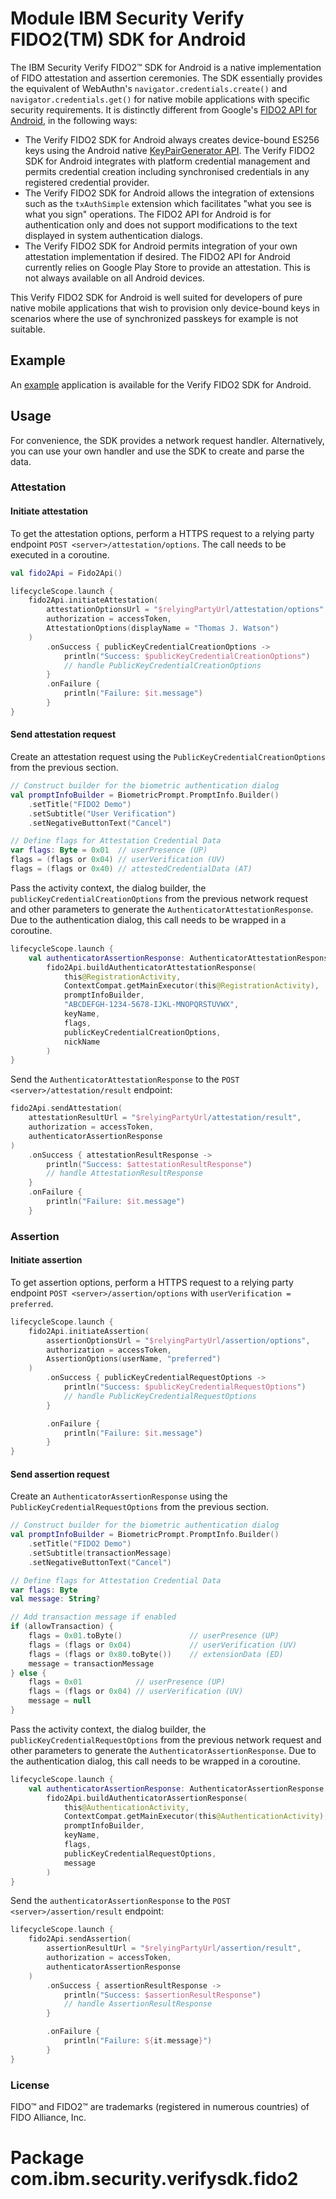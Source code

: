 # Module IBM Security Verify FIDO2(TM) SDK for Android

The IBM Security Verify FIDO2™ SDK for Android is a native implementation of FIDO attestation and
assertion ceremonies. The SDK essentially provides the equivalent of
WebAuthn's `navigator.credentials.create()` and `navigator.credentials.get()` for native mobile
applications with specific security requirements. It is distinctly different from
Google's [FIDO2 API for Android](https://developers.google.com/identity/fido/android/native-apps),
in the following ways:

- The Verify FIDO2 SDK for Android always creates device-bound ES256 keys using the Android
  native [KeyPairGenerator API](https://developer.android.com/reference/kotlin/java/security/KeyPairGenerator.html).
  The Verify FIDO2 SDK for Android integrates with platform credential management and permits
  credential creation including synchronised credentials in any registered credential provider.
- The Verify FIDO2 SDK for Android allows the integration of extensions such as the `txAuthSimple`
  extension which facilitates "what you see is what you sign" operations. The FIDO2 API for Android
  is for authentication only and does not support modifications to the text displayed in system
  authentication dialogs.
- The Verify FIDO2 SDK for Android permits integration of your own attestation implementation if
  desired. The FIDO2 API for Android currently relies on Google Play Store to provide an
  attestation. This is not always available on all Android devices.

This Verify FIDO2 SDK for Android is well suited for developers of pure native mobile applications
that wish to provision only device-bound keys in scenarios where the use of synchronized passkeys
for example is not suitable.

## Example

An [example](https://github.com/ibm-security-verify/verify-sdk-android/tree/main/sdk/examples/fido2)
application is available for the Verify FIDO2 SDK for Android.

## Usage

For convenience, the SDK provides a network request handler. Alternatively, you can use your own
handler and use the SDK to create and parse the data.

### Attestation

#### Initiate attestation

To get the attestation options, perform a HTTPS request to a relying party
endpoint  `POST <server>/attestation/options`. The call needs to be executed in a coroutine.

```Kotlin
val fido2Api = Fido2Api()

lifecycleScope.launch {
    fido2Api.initiateAttestation(
        attestationOptionsUrl = "$relyingPartyUrl/attestation/options",
        authorization = accessToken,
        AttestationOptions(displayName = "Thomas J. Watson")
    )
        .onSuccess { publicKeyCredentialCreationOptions ->
            println("Success: $publicKeyCredentialCreationOptions")
            // handle PublicKeyCredentialCreationOptions
        }
        .onFailure {
            println("Failure: $it.message")
        }
}
```

#### Send attestation request

Create an attestation request using the `PublicKeyCredentialCreationOptions` from the previous
section.

```Kotlin
// Construct builder for the biometric authentication dialog
val promptInfoBuilder = BiometricPrompt.PromptInfo.Builder()
    .setTitle("FIDO2 Demo")
    .setSubtitle("User Verification")
    .setNegativeButtonText("Cancel")

// Define flags for Attestation Credential Data
var flags: Byte = 0x01  // userPresence (UP)
flags = (flags or 0x04) // userVerification (UV)
flags = (flags or 0x40) // attestedCredentialData (AT)
```

Pass the activity context, the dialog builder, the `publicKeyCredentialCreationOptions` from the
previous network request and other parameters to generate the `AuthenticatorAttestationResponse`.
Due to the authentication dialog, this call needs to be wrapped in a coroutine.

```Kotlin
lifecycleScope.launch {
    val authenticatorAssertionResponse: AuthenticatorAttestationResponse =
        fido2Api.buildAuthenticatorAttestationResponse(
            this@RegistrationActivity,
            ContextCompat.getMainExecutor(this@RegistrationActivity),
            promptInfoBuilder,
            "ABCDEFGH-1234-5678-IJKL-MNOPQRSTUVWX",
            keyName,
            flags,
            publicKeyCredentialCreationOptions,
            nickName
        )
}
```

Send the `AuthenticatorAttestationResponse` to the `POST <server>/attestation/result` endpoint:

```Kotlin
fido2Api.sendAttestation(
    attestationResultUrl = "$relyingPartyUrl/attestation/result",
    authorization = accessToken,
    authenticatorAssertionResponse
)
    .onSuccess { attestationResultResponse ->
        println("Success: $attestationResultResponse")
        // handle AttestationResultResponse
    }
    .onFailure {
        println("Failure: $it.message")
    }
```

### Assertion

#### Initiate assertion

To get assertion options, perform a HTTPS request to a relying party
endpoint `POST <server>/assertion/options` with `userVerification = preferred`.

```Kotlin
lifecycleScope.launch {
    fido2Api.initiateAssertion(
        assertionOptionsUrl = "$relyingPartyUrl/assertion/options",
        authorization = accessToken,
        AssertionOptions(userName, "preferred")
    )
        .onSuccess { publicKeyCredentialRequestOptions ->
            println("Success: $publicKeyCredentialRequestOptions")
            // handle PublicKeyCredentialRequestOptions
        }

        .onFailure {
            println("Failure: $it.message")
        }
}
```

#### Send assertion request

Create an `AuthenticatorAssertionResponse` using the `PublicKeyCredentialRequestOptions` from the
previous section.

```Kotlin
// Construct builder for the biometric authentication dialog
val promptInfoBuilder = BiometricPrompt.PromptInfo.Builder()
    .setTitle("FIDO2 Demo")
    .setSubtitle(transactionMessage)
    .setNegativeButtonText("Cancel")

// Define flags for Attestation Credential Data
var flags: Byte
val message: String?

// Add transaction message if enabled
if (allowTransaction) {
    flags = 0x01.toByte()               // userPresence (UP)
    flags = (flags or 0x04)             // userVerification (UV)
    flags = (flags or 0x80.toByte())    // extensionData (ED)
    message = transactionMessage
} else {
    flags = 0x01            // userPresence (UP)
    flags = (flags or 0x04) // userVerification (UV)
    message = null
}
```

Pass the activity context, the dialog builder, the `publicKeyCredentialRequestOptions` from the
previous network request and other parameters to generate the `AuthenticatorAssertionResponse`. Due
to the authentication dialog, this call needs to be wrapped in a coroutine.

```Kotlin
lifecycleScope.launch {
    val authenticatorAssertionResponse: AuthenticatorAssertionResponse =
        fido2Api.buildAuthenticatorAssertionResponse(
            this@AuthenticationActivity,
            ContextCompat.getMainExecutor(this@AuthenticationActivity),
            promptInfoBuilder,
            keyName,
            flags,
            publicKeyCredentialRequestOptions,
            message
        )
}
```

Send the `authenticatorAssertionResponse` to the `POST <server>/assertion/result` endpoint:

```Kotlin
lifecycleScope.launch {
    fido2Api.sendAssertion(
        assertionResultUrl = "$relyingPartyUrl/assertion/result",
        authorization = accessToken,
        authenticatorAssertionResponse
    )
        .onSuccess { assertionResultResponse ->
            println("Success: $assertionResultResponse")
            // handle AssertionResultResponse
        }

        .onFailure {
            println("Failure: ${it.message}")
        }
}
```

### License

FIDO™ and FIDO2™ are trademarks (registered in numerous countries) of FIDO Alliance, Inc.

# Package com.ibm.security.verifysdk.fido2
